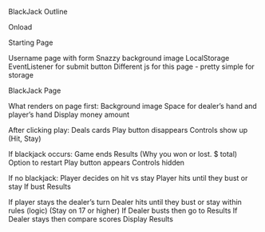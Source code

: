 BlackJack Outline


Onload

Starting Page

Username page with form
Snazzy background image
LocalStorage
EventListener for submit button
Different js for this page - pretty simple for storage 

BlackJack Page

What renders on page first:
Background image
Space for dealer’s hand and player’s hand
Display money amount

After clicking play:
Deals cards
Play button disappears
Controls show up (Hit, Stay)

If blackjack occurs:
Game ends
Results (Why you won or lost. $ total)
Option to restart
Play button appears
Controls hidden

If no blackjack:
Player decides on hit vs stay
Player hits until they bust or stay
If bust Results 

If player stays the dealer’s turn
Dealer hits until they bust or stay within rules (logic) (Stay on 17 or higher)
If Dealer busts then go to Results
If Dealer stays then compare scores
Display Results
